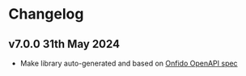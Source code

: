 # Changelog

## v7.0.0 31th May 2024

- Make library auto-generated and based on [Onfido OpenAPI spec](https://github.com/onfido/onfido-openapi-spec)
